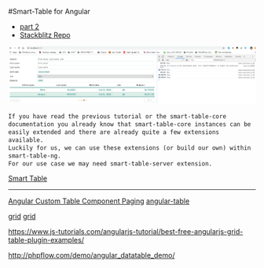 #Smart-Table for Angular

* [part 2](https://itnext.io/smart-table-for-angular-part-2-31ea5bd0c383)
* [Stackblitz Repo](https://stackblitz.com/edit/smart-table-ng-tutorial-2d)

![screenshot](screenshot.png)

```text
If you have read the previous tutorial or the smart-table-core documentation you already know that smart-table-core instances can be easily extended and there are already quite a few extensions available.
Luckily for us, we can use these extensions (or build our own) within smart-table-ng.
For our use case we may need smart-table-server extension.
```

[Smart Table](https://lorenzofox3.github.io/smart-table-website)

---

[Angular Custom Table Component Paging](https://long2know.com/2017/04/angular-custom-table-component-paging)
[angular-table](http://samu.github.io/angular-table/examples/examples.html)

[grid](https://blog.ag-grid.com/angular-datatables-why-use-one/)
[grid](https://www.ag-grid.com/example.php?_ga=2.237500608.1576274365.1571645586-1597815640.1571645586#/)

https://www.js-tutorials.com/angularjs-tutorial/best-free-angularjs-grid-table-plugin-examples/

http://phpflow.com/demo/angular_datatable_demo/
